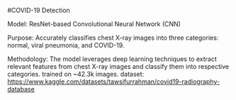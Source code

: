 #COVID-19 Detection

Model: ResNet-based Convolutional Neural Network (CNN)

Purpose: Accurately classifies chest X-ray images into three categories: normal, viral pneumonia, and COVID-19.

Methodology: The model leverages deep learning techniques to extract relevant features from chest X-ray images and classify them into respective categories.
            trained on ~42.3k images.
            dataset: https://www.kaggle.com/datasets/tawsifurrahman/covid19-radiography-database
